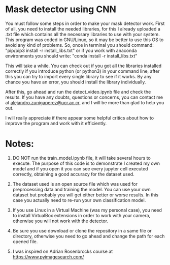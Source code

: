 # Mask detector using CNN

You must follow some steps in order to make your mask detector work. First of all, you need
to install the needed libraries, for this I already uploaded a .txt file which contains all the
necessary libraries to use with your system. This program was coded in GNU/Linux, so it may be better
to use this OS to avoid any kind of problems. So, once in terminal you should command: "pip/pip3 install -r install_libs.txt" or if you work with anaconda
environments you should write: "conda install -r install_libs.txt"

This will take a while. You can check out if you got all the libraries installed correctly if you introduce python (or python3) in your command line,
after this you can try to import every single library to see if it works. By any chance you have an error, you should install the library individually.

After this, go ahead and run the detect_video.ipynb file and check the results. If you have any doubts, questions or concerns, you can contact me at
alejandro.zunigaperez@ucr.ac.cr, and I will be more than glad to help you out.

I will really appreciate if there appear some helpful critics about how to improve the program and work with it efficiently.

# Notes: 

1. DO NOT run the train_model.ipynb file, it will take several hours to execute. The purpose of this code is to demonstrate I created my own model
and if you open it you can see every jupyter cell executed correctly, obtaining a good accuracy for the dataset used. 

2. The dataset used is an open source file which was used for preprocessing data and training the model. You can use your own dataset but probably you
will get either better or worse results. In this case you actually need to re-run your own classification model.

3. If you use Linux in a Virtual Machine (was my personal case), you need to install VirtualBox extensions in order to work with your camera,
otherwise you will not work with the detector.

4. Be sure you use download or clone the repository in a same file or directory, otherwise you need to go ahead and change the path for each opened file.

5. I was inspired on Adrian Rosenbrocks course at https://www.pyimagesearch.com/

